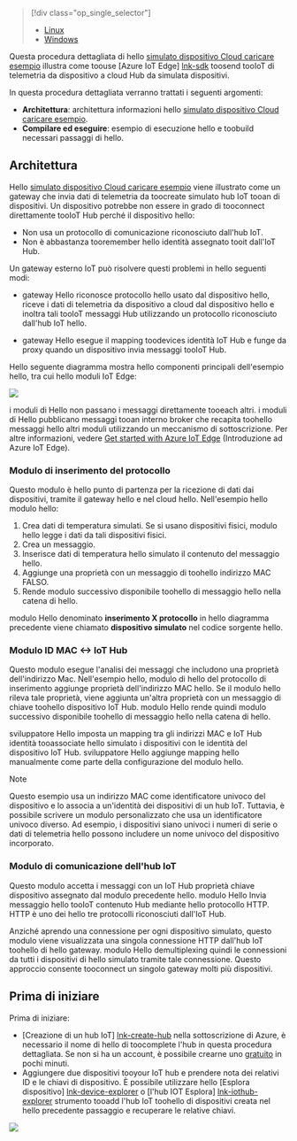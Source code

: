 > [!div class="op_single_selector"]
> * [Linux](../articles/iot-hub/iot-hub-linux-iot-edge-simulated-device.md)
> * [Windows](../articles/iot-hub/iot-hub-windows-iot-edge-simulated-device.md)

Questa procedura dettagliata di hello [simulato dispositivo Cloud caricare esempio] illustra come toouse [Azure IoT Edge] [ lnk-sdk] toosend tooIoT di telemetria da dispositivo a cloud Hub da simulata dispositivi.

In questa procedura dettagliata verranno trattati i seguenti argomenti:

* **Architettura**: architettura informazioni hello [simulato dispositivo Cloud caricare esempio].
* **Compilare ed eseguire**: esempio di esecuzione hello e toobuild necessari passaggi di hello.

## <a name="architecture"></a>Architettura

Hello [simulato dispositivo Cloud caricare esempio] viene illustrato come un gateway che invia dati di telemetria da toocreate simulato hub IoT tooan di dispositivi. Un dispositivo potrebbe non essere in grado di tooconnect direttamente tooIoT Hub perché il dispositivo hello:

* Non usa un protocollo di comunicazione riconosciuto dall'hub IoT.
* Non è abbastanza tooremember hello identità assegnato tooit dall'IoT Hub.

Un gateway esterno IoT può risolvere questi problemi in hello seguenti modi:

* gateway Hello riconosce protocollo hello usato dal dispositivo hello, riceve i dati di telemetria da dispositivo a cloud dal dispositivo hello e inoltra tali tooIoT messaggi Hub utilizzando un protocollo riconosciuto dall'hub IoT hello.

* gateway Hello esegue il mapping toodevices identità IoT Hub e funge da proxy quando un dispositivo invia messaggi tooIoT Hub.

Hello seguente diagramma mostra hello componenti principali dell'esempio hello, tra cui hello moduli IoT Edge:

![][1]

i moduli di Hello non passano i messaggi direttamente tooeach altri. i moduli di Hello pubblicano messaggi tooan interno broker che recapita toohello messaggi hello altri moduli utilizzando un meccanismo di sottoscrizione. Per altre informazioni, vedere [Get started with Azure IoT Edge][lnk-gw-getstarted] (Introduzione ad Azure IoT Edge).

### <a name="protocol-ingestion-module"></a>Modulo di inserimento del protocollo

Questo modulo è hello punto di partenza per la ricezione di dati dai dispositivi, tramite il gateway hello e nel cloud hello. Nell'esempio hello modulo hello:

1. Crea dati di temperatura simulati. Se si usano dispositivi fisici, modulo hello legge i dati da tali dispositivi fisici.
1. Crea un messaggio.
1. Inserisce dati di temperatura hello simulato il contenuto del messaggio hello.
1. Aggiunge una proprietà con un messaggio di toohello indirizzo MAC FALSO.
1. Rende modulo successivo disponibile toohello di messaggio hello nella catena di hello.

modulo Hello denominato **inserimento X protocollo** in hello diagramma precedente viene chiamato **dispositivo simulato** nel codice sorgente hello.

### <a name="mac-lt-gt-iot-hub-id-module"></a>Modulo ID MAC &lt;-&gt; IoT Hub

Questo modulo esegue l'analisi dei messaggi che includono una proprietà dell'indirizzo Mac. Nell'esempio hello, modulo di hello del protocollo di inserimento aggiunge proprietà dell'indirizzo MAC hello. Se il modulo hello rileva tale proprietà, viene aggiunta un'altra proprietà con un messaggio di chiave toohello dispositivo IoT Hub. modulo Hello rende quindi modulo successivo disponibile toohello di messaggio hello nella catena di hello.

sviluppatore Hello imposta un mapping tra gli indirizzi MAC e IoT Hub identità tooassociate hello simulato i dispositivi con le identità del dispositivo IoT Hub. sviluppatore Hello aggiunge mapping hello manualmente come parte della configurazione del modulo hello.

> [!NOTE]
> Questo esempio usa un indirizzo MAC come identificatore univoco del dispositivo e lo associa a un'identità dei dispositivi di un hub IoT. Tuttavia, è possibile scrivere un modulo personalizzato che usa un identificatore univoco diverso. Ad esempio, i dispositivi siano univoci i numeri di serie o dati di telemetria hello possono includere un nome univoco del dispositivo incorporato.

### <a name="iot-hub-communication-module"></a>Modulo di comunicazione dell'hub IoT

Questo modulo accetta i messaggi con un IoT Hub proprietà chiave dispositivo assegnato dal modulo precedente hello. modulo Hello Invia messaggio hello tooIoT contenuto Hub mediante hello protocollo HTTP. HTTP è uno dei hello tre protocolli riconosciuti dall'IoT Hub.

Anziché aprendo una connessione per ogni dispositivo simulato, questo modulo viene visualizzata una singola connessione HTTP dall'hub IoT toohello di hello gateway. modulo Hello demultiplexing quindi le connessioni da tutti i dispositivi di hello simulato tramite tale connessione. Questo approccio consente tooconnect un singolo gateway molti più dispositivi.

## <a name="before-you-get-started"></a>Prima di iniziare

Prima di iniziare:

* [Creazione di un hub IoT] [ lnk-create-hub] nella sottoscrizione di Azure, è necessario il nome di hello di toocomplete l'hub in questa procedura dettagliata. Se non si ha un account, è possibile crearne uno [gratuito][lnk-free-trial] in pochi minuti.
* Aggiungere due dispositivi tooyour IoT hub e prendere nota dei relativi ID e le chiavi di dispositivo. È possibile utilizzare hello [Esplora dispositivo] [ lnk-device-explorer] o [l'hub IOT Esplora] [ lnk-iothub-explorer] strumento tooadd l'hub IoT toohello di dispositivi creata nel hello precedente passaggio e recuperare le relative chiavi.

![][2]

<!-- Images -->
[1]: media/iot-hub-iot-edge-simulated-selector/image1.png
[2]: media/iot-hub-iot-edge-simulated-selector/image2.png

<!-- Links -->
[simulato dispositivo Cloud caricare esempio]: https://github.com/Azure/iot-edge/blob/master/samples/simulated_device_cloud_upload/README.md
[lnk-sdk]: https://github.com/Azure/iot-edge
[lnk-gw-getstarted]: ../articles/iot-hub/iot-hub-linux-iot-edge-get-started.md
[lnk-free-trial]: https://azure.microsoft.com/pricing/free-trial/
[lnk-device-explorer]: https://github.com/Azure/azure-iot-sdk-csharp/tree/master/tools/DeviceExplorer
[lnk-iothub-explorer]: https://github.com/Azure/iothub-explorer/blob/master/readme.md
[lnk-create-hub]: ../articles/iot-hub/iot-hub-create-through-portal.md